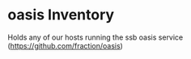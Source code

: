 # oasis Inventory

Holds any of our hosts running the ssb oasis service (https://github.com/fraction/oasis)
